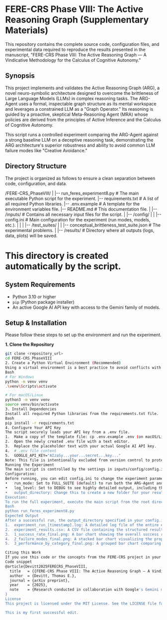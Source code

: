 
# FERE-CRS Phase VIII: The Active Reasoning Graph (Supplementary Materials)

This repository contains the complete source code, configuration files, and experimental data required to reproduce the results presented in the manuscript, "FERE-CRS Phase VIII: The Active Reasoning Graph — A Vindicative Methodology for the Calculus of Cognitive Autonomy."

## Synopsis

This project implements and validates the Active Reasoning Graph (ARG), a novel neuro-symbolic architecture designed to overcome the brittleness of Large Language Models (LLMs) in complex reasoning tasks. The ARG-Agent uses a formal, inspectable graph structure as its mental workspace and leverages a constrained LLM as a "Graph Operator." Its reasoning is guided by a proactive, skeptical Meta-Reasoning Agent (MRA) whose policies are derived from the principles of Active Inference and the Calculus of Cognitive Autonomy.

This script runs a controlled experiment comparing the ARG-Agent against a strong baseline LLM on a deceptive reasoning task, demonstrating the ARG architecture's superior robustness and ability to avoid common LLM failure modes like "Creative Avoidance."

## Directory Structure

The project is organized as follows to ensure a clean separation between code, configuration, and data.

/FERE-CRS_PhaseVIII/
|
|-- run_feres_experiment8.py # The main executable Python script for the experiment.
|-- requirements.txt # A list of all required Python libraries.
|-- .env.example # A template for the environment variables file.
|-- README.md # This documentation file.
|
|-- /inputs/ # Contains all necessary input files for the script.
| |-- /config/
| | |-- config.ini # Main configuration for the experiment (run modes, models, etc.).
| |
| |-- /test_suites/
| | |-- conceptual_brittleness_test_suite.json # The experimental problems.
|
|-- /results/ # Directory where all outputs (logs, data, plots) will be saved.
# This directory is created automatically by the script.

## System Requirements

* Python 3.10 or higher
* `pip` (Python package installer)
* An active Google AI API key with access to the Gemini family of models.

## Setup & Installation

Please follow these steps to set up the environment and run the experiment.

**1. Clone the Repository**
```bash
git clone <repository_url>
cd FERE-CRS_PhaseVIII
2. Create a Python Virtual Environment (Recommended)
Using a virtual environment is a best practice to avoid conflicts with other projects.
Bash
# For Windows
python -m venv venv
.\venv\Scripts\activate

# For macOS/Linux
python3 -m venv venv
source venv/bin/activate
3. Install Dependencies
Install all required Python libraries from the requirements.txt file.
Bash
pip install -r requirements.txt
4. Configure Your API Key
The script securely loads your API key from a .env file.
1.	Make a copy of the template file: cp .env.example .env (on macOS/Linux) or copy .env.example .env (on Windows).
2.	Open the newly created .env file with a text editor.
3.	Replace the placeholder text with your actual Google AI API key.
4.	# .env file content
5.	GOOGLE_API_KEY="AIzaSy...your...secret...key..."
Note: This file is intentionally excluded from version control to protect your credentials. Never share your .env file.
Running the Experiment
The main script is controlled by the settings in inputs/config/config.ini.
Configuration:
Before running, you can edit config.ini to change the experiment parameters:
•	run_mode: Set to FULL_SUITE (default) to run both the ARG-Agent and the Baseline. Set to CW-LM or B-LM to run only one agent.
•	log_level: Set to DEBUG to see highly detailed output, including the MRA's internal decision metrics. Set to INFO for standard output.
•	output_directory: Change this to create a new folder for your results.
Execution:
To run the full experiment, execute the main script from the root directory of the project:
Bash
python run_feres_experiment8.py
Expected Output
After a successful run, the output_directory specified in your config.ini (e.g., results/run_001_graph/) will contain the following files:
1.	experiment_run_[timestamp].log: A detailed log file of the entire experimental process, including MRA decisions and LLM interactions.
2.	experiment_results.csv: A CSV file containing the structured results for each trial, including agent type, success score, and failure mode classification.
3.	1_success_rate_final.png: A bar chart showing the overall success rate of the ARG-Agent vs. the Baseline-LM.
4.	2_failure_modes_final.png: A stacked bar chart visualizing the proportion of failure modes (e.g., Confabulation, Robust Failure) for each agent.
5.	3_performance_by_category_final.png: A grouped bar chart comparing the agents' performance on each problem category in the test suite.

Citing this Work
If you use this code or the concepts from the FERE-CRS project in your research, please cite our manuscript:
Code snippet
@article{Devitt2025FERECRS_PhaseVIII,
  title   = {{FERE-CRS Phase VIII: The Active Reasoning Graph — A Vindicative Methodology for the Calculus of Cognitive Autonomy}},
  author  = {Devitt, Thomas E.},
  journal = {arXiv preprint},
  year    = {2025},
  note    = {Research conducted in collaboration with Google's Gemini model.}
}
License
This project is licensed under the MIT License. See the LICENSE file for details. This means you are free to use, modify, and distribute the code for any purpose, including commercial use, as long as you include the original copyright and license notice.

This is my first successful edit.

